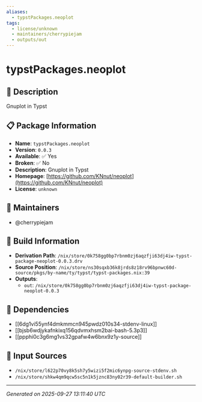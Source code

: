 ```yaml
---
aliases:
  - typstPackages.neoplot
tags:
  - license/unknown
  - maintainers/cherrypiejam
  - outputs/out
---
```


# typstPackages.neoplot

## 📝 Description

Gnuplot in Typst

## 📋 Package Information

- **Name**: `typstPackages.neoplot`
- **Version**: `0.0.3`
- **Available**: ✅ Yes
- **Broken**: ✅ No
- **Description**: Gnuplot in Typst
- **Homepage**: [https://github.com/KNnut/neoplot](https://github.com/KNnut/neoplot)
- **License**: `unknown`
## 👥 Maintainers

- @cherrypiejam


## 🔧 Build Information

- **Derivation Path**: `/nix/store/0k758gg0bp7rbnm0zj6aqzfji63dj4iw-typst-package-neoplot-0.0.3.drv`
- **Source Position**: `/nix/store/ns30sqxb36k8jrds8z18rv96bpnwc60d-source/pkgs/by-name/ty/typst/typst-packages.nix:39`
- **Outputs**:
  - `out`:  `/nix/store/0k758gg0bp7rbnm0zj6aqzfji63dj4iw-typst-package-neoplot-0.0.3`

## 🔗 Dependencies

- [[6dg1vi55ynf4dmkmmcn945pwdz010s34-stdenv-linux]]
- [[bjsb6wdjykafnkixq156qdvmxhsm2bai-bash-5.3p3]]
- [[ppphi0c3g6mg1vs32gpafw4w6bnx9z1y-source]]

## 📁 Input Sources

- `/nix/store/l622p70vy8k5sh7y5wizi5f2mic6ynpg-source-stdenv.sh`
- `/nix/store/shkw4qm9qcw5sc5n1k5jznc83ny02r39-default-builder.sh`

---
*Generated on 2025-09-27 13:11:40 UTC*
